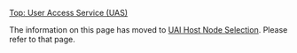[Top: User Access Service (UAS)](index.md)

The information on this page has moved to [UAI Host Node Selection](UAI_Host_Node_Selection.md). Please refer to that page.
